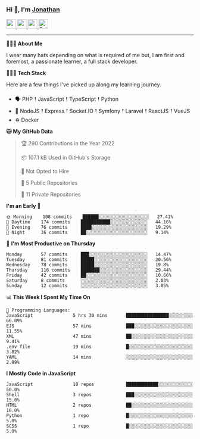 ### Hi 👋, I'm [Jonathan](https://jonathan-d.ch) 

<p>
  <a href="https://www.twitter.com/redkill2108">
    <img src="https://img.shields.io/badge/twitter-%231DA1F2.svg?&style=for-the-badge&logo=twitter&logoColor=white" height=25>
  </a>
  <a href="https://www.linkedin.com/in/jdebetaz">
    <img src="https://img.shields.io/badge/linkedin-%230077B5.svg?&style=for-the-badge&logo=linkedin&logoColor=white" height=25>
  </a>
  <a href="https://www.instagram.com/jdebetaz/">
    <img src="https://img.shields.io/badge/instagram-%23E4405F.svg?&style=for-the-badge&logo=instagram&logoColor=white" height=25>
  </a>
  <a href="https://wakatime.com/@5c95ead1-71ee-4ecc-9a32-6c2b293dd432">
    <img src="https://wakatime.com/badge/user/5c95ead1-71ee-4ecc-9a32-6c2b293dd432.svg?style=for-the-badge" height=25 alt="Total time coded since Aug 23 2019" />
  </a>
</p>

-------

**🙋🏻‍♂️ About Me** 

<p>I wear many hats depending on what is required of me but, I am first and foremost, a passionate learner, a full stack developer.</p>

**👨🏻‍💻 Tech Stack** 

<p>Here are a few things I've picked up along my learning journey.</p>

- 🗣 PHP 𒑰 JavaScript 𒑰 TypeScript 𒑰 Python
- 🎒 NodeJS 𒑰 Express 𒑰 Socket.IO 𒑰 Symfony 𒑰 Laravel 𒑰 ReactJS 𒑰 VueJS
- ♽ Docker

<!--START_SECTION:waka-->
**🐱 My GitHub Data** 

> 🏆 290 Contributions in the Year 2022
 > 
> 📦 107.1 kB Used in GitHub's Storage 
 > 
> 🚫 Not Opted to Hire
 > 
> 📜 5 Public Repositories 
 > 
> 🔑 11 Private Repositories  
 > 
**I'm an Early 🐤** 

```text
🌞 Morning    108 commits    ██████░░░░░░░░░░░░░░░░░░░   27.41% 
🌆 Daytime    174 commits    ███████████░░░░░░░░░░░░░░   44.16% 
🌃 Evening    76 commits     ████░░░░░░░░░░░░░░░░░░░░░   19.29% 
🌙 Night      36 commits     ██░░░░░░░░░░░░░░░░░░░░░░░   9.14%

```
📅 **I'm Most Productive on Thursday** 

```text
Monday       57 commits     ███░░░░░░░░░░░░░░░░░░░░░░   14.47% 
Tuesday      81 commits     █████░░░░░░░░░░░░░░░░░░░░   20.56% 
Wednesday    78 commits     █████░░░░░░░░░░░░░░░░░░░░   19.8% 
Thursday     116 commits    ███████░░░░░░░░░░░░░░░░░░   29.44% 
Friday       42 commits     ██░░░░░░░░░░░░░░░░░░░░░░░   10.66% 
Saturday     8 commits      ░░░░░░░░░░░░░░░░░░░░░░░░░   2.03% 
Sunday       12 commits     ░░░░░░░░░░░░░░░░░░░░░░░░░   3.05%

```


📊 **This Week I Spent My Time On** 

```text
💬 Programming Languages: 
JavaScript               5 hrs 30 mins       ████████████████░░░░░░░░░   66.09% 
EJS                      57 mins             ███░░░░░░░░░░░░░░░░░░░░░░   11.55% 
XML                      47 mins             ██░░░░░░░░░░░░░░░░░░░░░░░   9.41% 
.env file                19 mins             █░░░░░░░░░░░░░░░░░░░░░░░░   3.82% 
YAML                     14 mins             ░░░░░░░░░░░░░░░░░░░░░░░░░   2.99%

```

**I Mostly Code in JavaScript** 

```text
JavaScript               10 repos            ████████████░░░░░░░░░░░░░   50.0% 
Shell                    3 repos             ███░░░░░░░░░░░░░░░░░░░░░░   15.0% 
HTML                     2 repos             ██░░░░░░░░░░░░░░░░░░░░░░░   10.0% 
Python                   1 repo              █░░░░░░░░░░░░░░░░░░░░░░░░   5.0% 
SCSS                     1 repo              █░░░░░░░░░░░░░░░░░░░░░░░░   5.0%

```



<!--END_SECTION:waka-->
